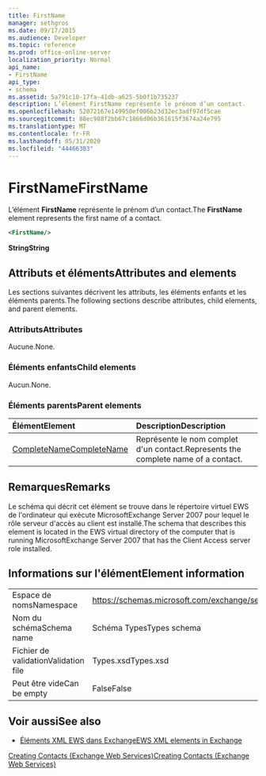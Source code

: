 ```yaml
---
title: FirstName
manager: sethgros
ms.date: 09/17/2015
ms.audience: Developer
ms.topic: reference
ms.prod: office-online-server
localization_priority: Normal
api_name:
- FirstName
api_type:
- schema
ms.assetid: 5a791c10-17fa-41db-a625-5b0f1b735237
description: L’élément FirstName représente le prénom d’un contact.
ms.openlocfilehash: 52072167e149950ef006b23d32ec3adf97df5cae
ms.sourcegitcommit: 88ec988f2bb67c1866d06b361615f3674a24e795
ms.translationtype: MT
ms.contentlocale: fr-FR
ms.lasthandoff: 05/31/2020
ms.locfileid: "44466303"
---
```

# <a name="firstname"></a><span data-ttu-id="93209-103">FirstName</span><span class="sxs-lookup"><span data-stu-id="93209-103">FirstName</span></span>

<span data-ttu-id="93209-104">L’élément **FirstName** représente le prénom d’un contact.</span><span class="sxs-lookup"><span data-stu-id="93209-104">The **FirstName** element represents the first name of a contact.</span></span> 
  
```xml
<FirstName/>
```

 <span data-ttu-id="93209-105">**String**</span><span class="sxs-lookup"><span data-stu-id="93209-105">**String**</span></span>
## <a name="attributes-and-elements"></a><span data-ttu-id="93209-106">Attributs et éléments</span><span class="sxs-lookup"><span data-stu-id="93209-106">Attributes and elements</span></span>

<span data-ttu-id="93209-107">Les sections suivantes décrivent les attributs, les éléments enfants et les éléments parents.</span><span class="sxs-lookup"><span data-stu-id="93209-107">The following sections describe attributes, child elements, and parent elements.</span></span>
  
### <a name="attributes"></a><span data-ttu-id="93209-108">Attributs</span><span class="sxs-lookup"><span data-stu-id="93209-108">Attributes</span></span>

<span data-ttu-id="93209-109">Aucune.</span><span class="sxs-lookup"><span data-stu-id="93209-109">None.</span></span>
  
### <a name="child-elements"></a><span data-ttu-id="93209-110">Éléments enfants</span><span class="sxs-lookup"><span data-stu-id="93209-110">Child elements</span></span>

<span data-ttu-id="93209-111">Aucun.</span><span class="sxs-lookup"><span data-stu-id="93209-111">None.</span></span>
  
### <a name="parent-elements"></a><span data-ttu-id="93209-112">Éléments parents</span><span class="sxs-lookup"><span data-stu-id="93209-112">Parent elements</span></span>

|<span data-ttu-id="93209-113">**Élément**</span><span class="sxs-lookup"><span data-stu-id="93209-113">**Element**</span></span>|<span data-ttu-id="93209-114">**Description**</span><span class="sxs-lookup"><span data-stu-id="93209-114">**Description**</span></span>|
|:-----|:-----|
|[<span data-ttu-id="93209-115">CompleteName</span><span class="sxs-lookup"><span data-stu-id="93209-115">CompleteName</span></span>](completename.md) <br/> |<span data-ttu-id="93209-116">Représente le nom complet d'un contact.</span><span class="sxs-lookup"><span data-stu-id="93209-116">Represents the complete name of a contact.</span></span>  <br/> |
   
## <a name="remarks"></a><span data-ttu-id="93209-117">Remarques</span><span class="sxs-lookup"><span data-stu-id="93209-117">Remarks</span></span>

<span data-ttu-id="93209-118">Le schéma qui décrit cet élément se trouve dans le répertoire virtuel EWS de l'ordinateur qui exécute MicrosoftExchange Server 2007 pour lequel le rôle serveur d'accès au client est installé.</span><span class="sxs-lookup"><span data-stu-id="93209-118">The schema that describes this element is located in the EWS virtual directory of the computer that is running MicrosoftExchange Server 2007 that has the Client Access server role installed.</span></span>
  
## <a name="element-information"></a><span data-ttu-id="93209-119">Informations sur l'élément</span><span class="sxs-lookup"><span data-stu-id="93209-119">Element information</span></span>

|||
|:-----|:-----|
|<span data-ttu-id="93209-120">Espace de noms</span><span class="sxs-lookup"><span data-stu-id="93209-120">Namespace</span></span>  <br/> |https://schemas.microsoft.com/exchange/services/2006/types  <br/> |
|<span data-ttu-id="93209-121">Nom du schéma</span><span class="sxs-lookup"><span data-stu-id="93209-121">Schema name</span></span>  <br/> |<span data-ttu-id="93209-122">Schéma Types</span><span class="sxs-lookup"><span data-stu-id="93209-122">Types schema</span></span>  <br/> |
|<span data-ttu-id="93209-123">Fichier de validation</span><span class="sxs-lookup"><span data-stu-id="93209-123">Validation file</span></span>  <br/> |<span data-ttu-id="93209-124">Types.xsd</span><span class="sxs-lookup"><span data-stu-id="93209-124">Types.xsd</span></span>  <br/> |
|<span data-ttu-id="93209-125">Peut être vide</span><span class="sxs-lookup"><span data-stu-id="93209-125">Can be empty</span></span>  <br/> |<span data-ttu-id="93209-126">False</span><span class="sxs-lookup"><span data-stu-id="93209-126">False</span></span>  <br/> |
   
## <a name="see-also"></a><span data-ttu-id="93209-127">Voir aussi</span><span class="sxs-lookup"><span data-stu-id="93209-127">See also</span></span>



- [<span data-ttu-id="93209-128">Éléments XML EWS dans Exchange</span><span class="sxs-lookup"><span data-stu-id="93209-128">EWS XML elements in Exchange</span></span>](ews-xml-elements-in-exchange.md)


[<span data-ttu-id="93209-129">Creating Contacts (Exchange Web Services)</span><span class="sxs-lookup"><span data-stu-id="93209-129">Creating Contacts (Exchange Web Services)</span></span>](https://msdn.microsoft.com/library/4845917e-70d1-481c-bbd7-011ec6571789%28Office.15%29.aspx)


